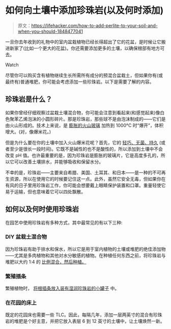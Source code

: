 # 如何向土壤中添加珍珠岩(以及何时添加)

> 原文：<https://lifehacker.com/how-to-add-perlite-to-your-soil-and-when-you-should-1848477041>

一旦你去年收到的礼物中的室内盆栽植物已经长得超出了它的花盆，是时候让它搬进新家了(比如一个更大的花盆)。你还需要添加更多的土壤，以确保根部有地方可去。

Watch

尽管你可以购买含有植物继续生长所需所有成分的预混合盆栽土，但如果你有(或最终有)普通堆肥，你可能会考虑添加一些珍珠岩。以下是需要了解的内容。

## 珍珠岩是什么？

如果你曾经仔细观察过盆栽土壤混合物，你可能会注意到看起来(和感觉起来)像白色聚苯乙烯泡沫的小圆形碎片。那是珍珠岩，那些球不是由泡沫制成的——它们是由火山形成的。技术上来说，是 [膨胀的火山玻璃](https://www.gardenersworld.com/how-to/grow-plants/what-is-perlite/) 加热到 1000°C 时“爆开”，体积增大。(对，像爆米花。)

但是为什么要在你的土壤中加入火山爆米花呢？首先，它的 [轻巧、无菌、持久](https://www.gardenersworld.com/how-to/grow-plants/what-is-perlite/) (或者至少是很长一段时间)。它既不是碱性的也不是酸性的，所以添加到土壤中不会改变 pH 值。也许最重要的是，因为珍珠岩是膨胀的玻璃片，它是高度多孔的，所以它可以改善土壤排水，并能够吸收和保留水分。

不幸的是，珍珠岩——主要来自希腊、美国、土耳其、和日本——是一种的不可再生资源，所以在使用它的时候要记住这一点。此外，虽然它安全无毒，但如果你在有风的日子里用珍珠岩工作，你可能会想要戴上眼睛保护装置和口罩。重量轻使它易于运输，但也意味着它可以四处飘散。

## 如何以及何时使用珍珠岩

在园艺中使用珍珠岩有多种方式，其中最常见的有以下三种:

### DIY 盆栽土混合物

因为珍珠岩有助于排水和保水，所以它是用于室内植物的土壤或堆肥的绝佳添加物——尤其是多肉植物和其他对水分敏感的植物。在种植任何东西之前，将珍珠岩与堆肥以大约 1:4 的 [比例混合，然后种植。](https://www.gardenersworld.com/how-to/grow-plants/what-is-perlite/)

### 繁殖插条

繁殖植物时， [将根插条放入装有湿润珍珠岩的小罐子](https://www.tasteofhome.com/article/how-to-garden-with-perlite-potting-soil/) 中。

### 在花园的床上

既定的花园床也需要一些 TLC。因此，每隔几年，添加一层两英寸的混合有珍珠岩的堆肥是个好主意，并把它放入表层 6 到 12 英寸的土壤中，让土壤焕然一新。